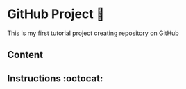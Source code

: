 # GitHub Project :cherry_blossom:
This is my first tutorial project creating repository on GitHub

## Content



## Instructions :octocat:
